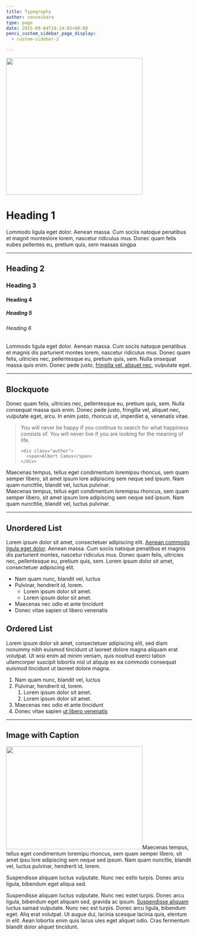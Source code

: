 ```yaml
---
title: Typography
author: senseibara
type: page
date: 2015-09-04T19:14:02+00:00
penci_custom_sidebar_page_display:
  - custom-sidebar-2

---
```

<div class="penci-column column-1-2">
  <img class="alignnone size-full wp-image-1721" src="https://i2.wp.com/soledad.pencidesign.com/soledad-designers-blog/wp-content/uploads/sites/75/2018/09/typo.jpg?resize=370%2C370" alt="" width="370" height="370" data-recalc-dims="1" />
</div>

<div class="penci-column column-last column-1-2">
  <h1>
    Heading 1
  </h1>
  
  <p>
    Lommodo ligula eget dolor. Aenean massa. Cum sociis natoque penatibus et magnit monteslore lorem, nascetur ridiculus mus. Donec quam felis eubes pellentes eu, pretium quis, sem massas singpa
  </p>
  
  <hr />
  
  <h2>
    Heading 2
  </h2>
  
  <h3>
    Heading 3
  </h3>
  
  <h4>
    Heading 4
  </h4>
  
  <h5>
    Heading 5
  </h5>
  
  <h6>
    Heading 6
  </h6>
</div>

<div class="clearfix">
</div>

Lommodo ligula eget dolor. Aenean massa. Cum sociis natoque penatibus et magnis dis parturient montes lorem, nascetur ridiculus mus. Donec quam felis, ultricies nec, pellentesque eu, pretium quis, sem. Nulla onsequat massa quis enim. Donec pede justo, [fringilla vel, aliquet nec][1], vulputate eget.

* * *

## Blockquote

Donec quam felis, ultricies nec, pellentesque eu, pretium quis, sem. Nulla consequat massa quis enim. Donec pede justo, fringilla vel, aliquet nec, vulputate eget, arcu. In enim justo, rhoncus ut, imperdiet a, venenatis vitae.

<div class="penci-pullqoute align-none">
  <blockquote>
    <p>
      You will never be happy if you continue to search for what happiness consists of. You will never live if you are looking for the meaning of life.
    </p>
    
    <div class="author">
      <span>Albert Camus</span>
    </div>
  </blockquote>
</div>

<div class="penci-column column-1-2">
  Maecenas tempus, tellus eget condimentum loremipsu rhoncus, sem quam semper libero, sit amet ipsum lore adipiscing sem neque sed ipsum. Nam quam nuncttlie, blandit vel, luctus pulvinar.
</div>

<div class="penci-column column-last column-1-2">
  Maecenas tempus, tellus eget condimentum loremipsu rhoncus, sem quam semper libero, sit amet ipsum lore adipiscing sem neque sed ipsum. Nam quam nuncttlie, blandit vel, luctus pulvinar.
</div>

<div class="clearfix">
</div>

* * *

## Unordered List

Lorem ipsum dolor sit amet, consectetuer adipiscing elit. [Aenean commodo ligula eget dolor][1]. Aenean massa. Cum sociis natoque penatibus et magnis dis parturient montes, nascetur ridiculus mus. Donec quam felis, ultricies nec, pellentesque eu, pretium quis, sem. Lorem ipsum dolor sit amet, consectetuer adipiscing elit.

  * Nam quam nunc, blandit vel, luctus
  * Pulvinar, hendrerit id, lorem. 
      * Lorem ipsum dolor sit amet.
      * Lorem ipsum dolor sit amet.
  * Maecenas nec odio et ante tincidunt
  * Donec vitae sapien ut libero venenatis

## Ordered List

Lorem ipsum dolor sit amet, consectetuer adipiscing elit, sed diam nonummy nibh euismod tincidunt ut laoreet dolore magna aliquam erat volutpat. Ut wisi enim ad minim veniam, quis nostrud exerci tation ullamcorper suscipit lobortis nisl ut aliquip ex ea commodo consequat euismod tincidunt ut laoreet dolore magna.

  1. Nam quam nunc, blandit vel, luctus
  2. Pulvinar, hendrerit id, lorem. 
      1. Lorem ipsum dolor sit amet.
      2. Lorem ipsum dolor sit amet.
  3. Maecenas nec odio et ante tincidunt
  4. Donec vitae sapien [ut libero venenatis][1]

* * *

## Image with Caption

<img class="wp-image-224 alignright" src="https://i2.wp.com/soledad.pencidesign.com/soledad-designers-blog/wp-content/uploads/sites/75/2018/09/p3.jpg?resize=370%2C278" alt="" width="370" height="278" data-recalc-dims="1" />Maecenas tempus, tellus eget condimentum loremipu rhoncus, sem quam semper libero, sit amet ipsu lore adipiscing sem neque sed ipsum. Nam quam nunctlie, blandit vel, luctus pulvinar, hendrerit id, lorem.

Suspendisse aliquam luctus vulputate. Nunc nec estlo turpis. Donec arcu ligula, bibendum eget aliqua sed.

Suspendisse aliquam luctus vulputate. Nunc nec estet turpis. Donec arcu ligula, bibendum eget aliquam sed, gravida ac ipsum. [Suspendisse aliquam][2] luctus samad vulputate. Nunc nec est turpis. Donec arcu ligula, bibendum eget. Aliq erat volutpat. Ut augue dui, lacinia scesque lacinia quis, elentum in elit. Aean lobortis enim quis lacus ules eget aliquet odio. Cras fermentum blandit dolor aliquet tincidunt.

 [1]: http://pencidesign.com/soledad/
 [2]: http://pencidesign/soledad/